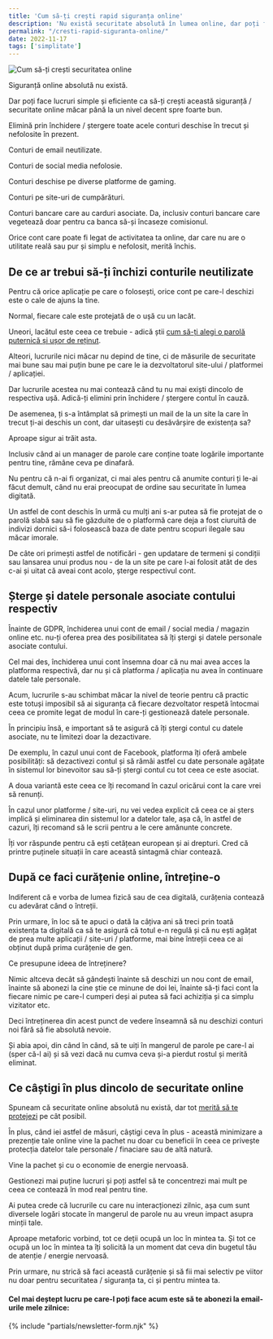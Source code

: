 ```yaml
---
title: 'Cum să-ți crești rapid siguranța online'
description: 'Nu există securitate absolută în lumea online, dar poți face câteva lucruri și cu efect imediat ca să-ți sporești securitatea în mediul online.'
permalink: "/cresti-rapid-siguranta-online/"
date: 2022-11-17
tags: ['simplitate']
---
```


![Cum să-ți crești securitatea online](/assets/images/gallery/cum-sa-ti-cresti-rapid-siguranta-online.jpg)

Siguranță online absolută nu există.

Dar poți face lucruri simple și eficiente ca să-ți crești această siguranță / securitate online măcar până la un nivel decent spre foarte bun.

Elimină prin închidere / ștergere toate acele conturi deschise în trecut și nefolosite în prezent.

Conturi de email neutilizate.

Conturi de social media nefolosie.

Conturi deschise pe diverse platforme de gaming.

Conturi pe site-uri de cumpărături.

Conturi bancare care au carduri asociate. Da, inclusiv conturi bancare care vegetează doar pentru ca banca să-și încaseze comisionul.

Orice cont care poate fi legat de activitatea ta online, dar care nu are o utilitate reală sau pur și simplu e nefolosit, merită închis.

## De ce ar trebui să-ți închizi conturile neutilizate

Pentru că orice aplicație pe care o folosești, orice cont pe care-l deschizi este o cale de ajuns la tine.

Normal, fiecare cale este protejată de o ușă cu un lacăt.

Uneori, lacătul este ceea ce trebuie - adică știi [cum să-ți alegi o parolă puternică și ușor de reținut](https://beldie.ro/parola/).

Alteori, lucrurile nici măcar nu depind de tine, ci de măsurile de securitate mai bune sau mai puțin bune pe care le ia dezvoltatorul site-ului / platformei / aplicației.

Dar lucrurile acestea nu mai contează când tu nu mai exiști dincolo de respectiva ușă. Adică-ți elimini prin închidere / ștergere contul în cauză.

De asemenea, ți s-a întâmplat să primești un mail de la un site la care în trecut ți-ai deschis un cont, dar uitasești cu desăvârșire de existența sa?

Aproape sigur ai trăit asta.

Inclusiv când ai un manager de parole care conține toate logările importante pentru tine, rămâne ceva pe dinafară.

Nu pentru că n-ai fi organizat, ci mai ales pentru că anumite conturi ți le-ai făcut demult, când nu erai preocupat de ordine sau securitate în lumea digitată.

Un astfel de cont deschis în urmă cu mulți ani s-ar putea să fie protejat de o parolă slabă sau să fie găzduite de o platformă care deja a fost ciuruită de indivizi dornici să-i folosească baza de date pentru scopuri ilegale sau măcar imorale.

De câte ori primești astfel de notificări - gen updatare de termeni și condiții sau lansarea unui produs nou - de la un site pe care l-ai folosit atât de des c-ai și uitat că aveai cont acolo, șterge respectivul cont.

## Șterge și datele personale asociate contului respectiv

Înainte de GDPR, închiderea unui cont de email / social media / magazin online etc. nu-ți oferea prea des posibilitatea să îți ștergi și datele personale asociate contului.

Cel mai des, închiderea unui cont însemna doar că nu mai avea acces la platforma respectivă, dar nu și că platforma / aplicația nu avea în continuare datele tale personale.

Acum, lucrurile s-au schimbat măcar la nivel de teorie pentru că practic este totuși imposibil să ai siguranța că fiecare dezvoltator respetă întocmai ceea ce promite legat de modul în care-ți gestionează datele personale.

În principiu însă, e important să te asigură că îți ștergi contul cu datele asociate, nu te limitezi doar la dezactivare.

De exemplu, în cazul unui cont de Facebook, platforma îți oferă ambele posibilități: să dezactivezi contul și să rămâi astfel cu date personale agățate în sistemul lor binevoitor sau să-ți ștergi contul cu tot ceea ce este asociat.

A doua variantă este ceea ce îți recomand în cazul oricărui cont la care vrei să renunți.

În cazul unor platforme / site-uri, nu vei vedea explicit că ceea ce ai șters implică și eliminarea din sistemul lor a datelor tale, așa că, în astfel de cazuri, îți recomand să le scrii pentru a le cere amănunte concrete.

Îți vor răspunde pentru că ești cetățean european și ai drepturi. Cred că printre puținele situații în care această sintagmă chiar contează.

## După ce faci curățenie online, întreține-o

Indiferent că e vorba de lumea fizică sau de cea digitală, curățenia contează cu adevărat când o întreții.

Prin urmare, în loc să te apuci o dată la câțiva ani să treci prin toată existența ta digitală ca să te asigură că totul e-n regulă și că nu ești agățat de prea multe aplicații / site-uri / platforme, mai bine întreții ceea ce ai obținut după prima curățenie de gen.

Ce presupune ideea de întreținere?

Nimic altceva decât să gândești înainte să deschizi un nou cont de email, înainte să abonezi la cine știe ce minune de doi lei, înainte să-ți faci cont la fiecare nimic pe care-l cumperi deși ai putea să faci achiziția și ca simplu vizitator etc.

Deci întreținerea din acest punct de vedere înseamnă să nu deschizi conturi noi fără să fie absolută nevoie.

Și abia apoi, din când în când, să te uiți în mangerul de parole pe care-l ai  
(sper că-l ai) și să vezi dacă nu cumva ceva și-a pierdut rostul și merită eliminat.

## Ce câștigi în plus dincolo de securitate online

Spuneam că securitate online absolută nu există, dar tot [merită să te protejezi](https://beldie.ro/nu-mai-vinde-bucati-din-tine/) pe cât posibil.

În plus, când iei astfel de măsuri, câștigi ceva în plus - această minimizare a prezenție tale online vine la pachet nu doar cu beneficii în ceea ce privește protecția datelor tale personale / finaciare sau de altă natură.

Vine la pachet și cu o economie de energie nervoasă.

Gestionezi mai puține lucruri și poți astfel să te concentrezi mai mult pe ceea ce contează în mod real pentru tine.

Ai putea crede că lucrurile cu care nu interacționezi zilnic, așa cum sunt diversele logări stocate în mangerul de parole nu au vreun impact asupra minții tale.

Aproape metaforic vorbind, tot ce deții ocupă un loc în mintea ta. Și tot ce ocupă un loc în mintea ta îți solicită la un moment dat ceva din bugetul tău de atenție / energie nervoasă.

Prin urmare, nu strică să faci această curățenie și să fii mai selectiv pe viitor nu doar pentru securitatea / siguranța ta, ci și pentru mintea ta.
#### Cel mai deștept lucru pe care-l poți face acum este să te abonezi la email-urile mele zilnice:

{% include "partials/newsletter-form.njk" %}